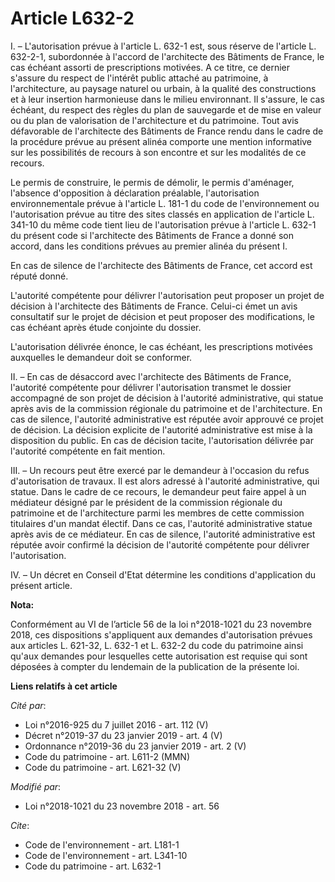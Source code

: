 # Article L632-2

I. – L'autorisation prévue à l'article L. 632-1 est, sous réserve de l'article L. 632-2-1, subordonnée à l'accord de
l'architecte des Bâtiments de France, le cas échéant assorti de prescriptions motivées. A ce titre, ce dernier s'assure du
respect de l'intérêt public attaché au patrimoine, à l'architecture, au paysage naturel ou urbain, à la qualité des
constructions et à leur insertion harmonieuse dans le milieu environnant. Il s'assure, le cas échéant, du respect des règles
du plan de sauvegarde et de mise en valeur ou du plan de valorisation de l'architecture et du patrimoine. Tout avis
défavorable de l'architecte des Bâtiments de France rendu dans le cadre de la procédure prévue au présent alinéa comporte une
mention informative sur les possibilités de recours à son encontre et sur les modalités de ce recours.

Le permis de construire, le permis de démolir, le permis d'aménager, l'absence d'opposition à déclaration préalable,
l'autorisation environnementale prévue à l'article L. 181-1 du code de l'environnement ou l'autorisation prévue au titre des
sites classés en application de l'article L. 341-10 du même code tient lieu de l'autorisation prévue à l'article L. 632-1 du
présent code si l'architecte des Bâtiments de France a donné son accord, dans les conditions prévues au premier alinéa du
présent I.

En cas de silence de l'architecte des Bâtiments de France, cet accord est réputé donné.

L'autorité compétente pour délivrer l'autorisation peut proposer un projet de décision à l'architecte des Bâtiments de
France. Celui-ci émet un avis consultatif sur le projet de décision et peut proposer des modifications, le cas échéant après
étude conjointe du dossier.

L'autorisation délivrée énonce, le cas échéant, les prescriptions motivées auxquelles le demandeur doit se conformer.

II. – En cas de désaccord avec l'architecte des Bâtiments de France, l'autorité compétente pour délivrer l'autorisation
transmet le dossier accompagné de son projet de décision à l'autorité administrative, qui statue après avis de la commission
régionale du patrimoine et de l'architecture. En cas de silence, l'autorité administrative est réputée avoir approuvé ce
projet de décision. La décision explicite de l'autorité administrative est mise à la disposition du public. En cas de
décision tacite, l'autorisation délivrée par l'autorité compétente en fait mention.

III. – Un recours peut être exercé par le demandeur à l'occasion du refus d'autorisation de travaux. Il est alors adressé à
l'autorité administrative, qui statue. Dans le cadre de ce recours, le demandeur peut faire appel à un médiateur désigné par
le président de la commission régionale du patrimoine et de l'architecture parmi les membres de cette commission titulaires
d'un mandat électif. Dans ce cas, l'autorité administrative statue après avis de ce médiateur. En cas de silence, l'autorité
administrative est réputée avoir confirmé la décision de l'autorité compétente pour délivrer l'autorisation.

IV. – Un décret en Conseil d'Etat détermine les conditions d'application du présent article.

**Nota:**

Conformément au VI de l’article 56 de la loi n°2018-1021 du 23 novembre 2018, ces dispositions s'appliquent aux demandes
d'autorisation prévues aux articles L. 621-32, L. 632-1 et L. 632-2 du code du patrimoine ainsi qu'aux demandes pour
lesquelles cette autorisation est requise qui sont déposées à compter du lendemain de la publication de la présente loi.

**Liens relatifs à cet article**

_Cité par_:

  - Loi n°2016-925 du 7 juillet 2016 - art. 112 (V)
  - Décret n°2019-37 du 23 janvier 2019 - art. 4 (V)
  - Ordonnance n°2019-36 du 23 janvier 2019 - art. 2 (V)
  - Code du patrimoine - art. L611-2 (MMN)
  - Code du patrimoine - art. L621-32 (V)

_Modifié par_:

  - Loi n°2018-1021 du 23 novembre 2018 - art. 56

_Cite_:

  - Code de l'environnement - art. L181-1
  - Code de l'environnement - art. L341-10
  - Code du patrimoine - art. L632-1
